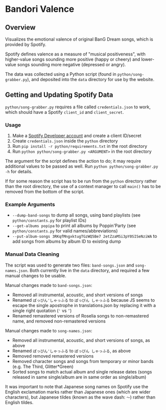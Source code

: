 # Bandori Valence

## Overview

Visualizes the emotional valence of original BanG Dream songs, which is provided by Spotify.

Spotify defines valence as a measure of "musical positiveness", with higher-value songs sounding more positive (happy or cheery) and lower-value songs sounding more negative (depressed or angry).

The data was collected using a Python script (found in `python/song-grabber.py`), and deposited into the `data` directory for use by the website.

## Getting and Updating Spotify Data

`python/song-grabber.py` requires a file called `credentials.json` to work, which should have a Spotify `client_id` and `client_secret`.

### Usage

1. Make a [Spotify Developer account](https://developer.spotify.com/dashboard/) and create a client ID/secret
2. Create `credentials.json` inside the `python` directory
3. Run `pip install -r python/requirements.txt` in the root directory
4. Run `python python/song-grabber.py <ARGUMENT>` in the root directory

The argument for the script defines the action to do; it may require additional values to be passed as well. Run `python python/song-grabber.py -h` for details.

If for some reason the script has to be run from the `python` directory rather than the root directory, the use of a context manager to call `main()` has to be removed from the bottom of the script.

### Example Arguments

- `--dump-band-songs` to dump all songs, using band playlists (see `python/constants.py` for playlist IDs)
- `--get-albums popipa` to print all albums by Poppin'Party (see `python/constants.py` for valid names/abbreviations)
- `--put-album-songs 3RKqfMngxktugTGzWQ5Be7 2etZzaMSi3pY0SISeNziWA` to add songs from albums by album ID to existing dump

### Manual Data Cleaning

The script was used to generate two files: `band-songs.json` and `song-names.json`. Both currently live in the `data` directory, and required a few manual changes to be usable.

Manual changes made to `band-songs.json`:
- Removed all instrumental, acoustic, and short versions of songs
- Renamed `ぽっぴん'しゃっふる` to `ぽっぴん しゃっふる` because JS seems to escape the single apostrophe in translations.json by replacing it with a single right quotation (`'` vs `’`)
- Renamed remastered versions of Roselia songs to non-remastered name, and removed non-remastered versions

Manual changes made to `song-names.json`:
- Removed all instrumental, acoustic, and short versions of songs, as above
- Renamed `ぽっぴん'しゃっふる` to `ぽっぴん しゃっふる`, as above
- Removed removed remastered versions
- Removed character songs and songs from temporary or minor bands (e.g. The Third, Glitter*Green) 
- Sorted songs to match actual album and single release dates (songs released in same single/album are in same order as single/album)

It was important to note that Japanese song names on Spotify use the English exclamation marks rather than Japanese ones (which are wider characters), but Japanese tildes (known as the wave dash: `〜`) rather than English tildes.